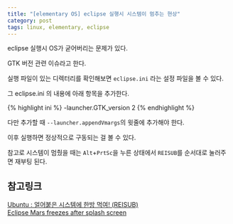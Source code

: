 ```yaml
---
title: "[elementary OS] eclipse 실행시 시스템이 멈추는 현상"
category: post
tags: linux, elementary, eclipse
---
```


eclipse 실행시 OS가 굳어버리는 문제가 있다.


GTK 버전 관련 이슈라고 한다.

실행 파일이 있는 디렉터리를 확인해보면 `eclipse.ini` 라는 설정 파일을 볼 수 있다.

그 eclipse.ini 의 내용에 아래 항목을 추가한다.

{% highlight ini %}
-launcher.GTK_version
2
{% endhighlight %}

다만 추가할 때 `--launcher.appendVmargs`의 윗줄에 추가해야 한다.

이후 실행하면 정상적으로 구동되는 걸 볼 수 있다.

참고로 시스템이 멈췄을 때는 `Alt`+`PrtSc`을 누른 상태에서 `REISUB`를 순서대로 눌러주면 재부팅 된다.

## 참고링크

[Ubuntu : 얼어붙은 시스템에 한방 먹여! (REISUB)](http://nemonein.egloos.com/5280987)  
[Eclipse Mars freezes after splash screen](http://elementaryos.stackexchange.com/questions/1276/eclipse-mars-freezes-after-splash-screen)
